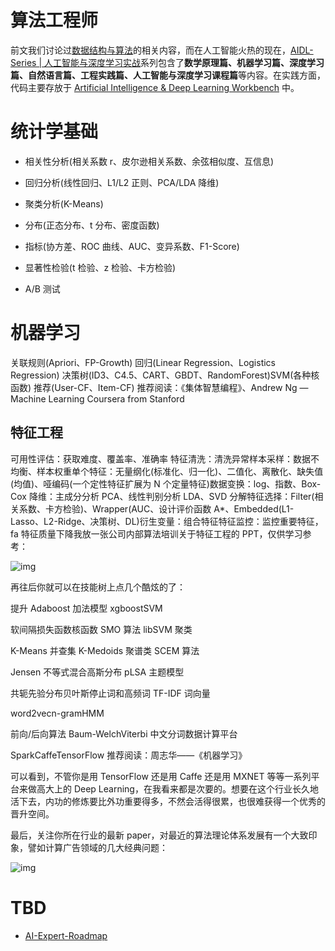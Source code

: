 # 算法工程师

前文我们讨论过[数据结构与算法](https://github.com/wx-chevalier/SoftwareEngineering-Series)的相关内容，而在人工智能火热的现在，[AIDL-Series | 人工智能与深度学习实战](https://github.com/wx-chevalier/AIDL-Series)系列包含了**数学原理篇、机器学习篇、深度学习篇、自然语言篇、工程实践篇、人工智能与深度学习课程篇**等内容。在实践方面，代码主要存放于 [Artificial Intelligence & Deep Learning Workbench](https://github.com/wx-chevalier/AIDL-Workbench) 中。

# 统计学基础

- 相关性分析(相关系数 r、皮尔逊相关系数、余弦相似度、互信息)

- 回归分析(线性回归、L1/L2 正则、PCA/LDA 降维)

- 聚类分析(K-Means)

- 分布(正态分布、t 分布、密度函数)

- 指标(协方差、ROC 曲线、AUC、变异系数、F1-Score)

- 显著性检验(t 检验、z 检验、卡方检验)

- A/B 测试

# 机器学习

关联规则(Apriori、FP-Growth)
回归(Linear Regression、Logistics Regression)
决策树(ID3、C4.5、CART、GBDT、RandomForest)SVM(各种核函数)
推荐(User-CF、Item-CF)
推荐阅读：《集体智慧编程》、Andrew Ng — Machine Learning Coursera from Stanford

## 特征工程

可用性评估：获取难度、覆盖率、准确率
特征清洗：清洗异常样本采样：数据不均衡、样本权重单个特征：无量纲化(标准化、归一化)、二值化、离散化、缺失值(均值)、哑编码(一个定性特征扩展为 N 个定量特征)数据变换：log、指数、Box-Cox 降维：主成分分析 PCA、线性判别分析 LDA、SVD 分解特征选择：Filter(相关系数、卡方检验)、Wrapper(AUC、设计评价函数 A\*、Embedded(L1-Lasso、L2-Ridge、决策树、DL)衍生变量：组合特征特征监控：监控重要特征，fa 特征质量下降我放一张公司内部算法培训关于特征工程的 PPT，仅供学习参考：

![img](https://pic4.zhimg.com/v2-0c488d35e35e491b354e293aec574277_b.png)

再往后你就可以在技能树上点几个酷炫的了：

提升 Adaboost 加法模型 xgboostSVM

软间隔损失函数核函数 SMO 算法 libSVM 聚类

K-Means 并查集 K-Medoids 聚谱类 SCEM 算法

Jensen 不等式混合高斯分布 pLSA 主题模型

共轭先验分布贝叶斯停止词和高频词 TF-IDF 词向量

word2vecn-gramHMM

前向/后向算法 Baum-WelchViterbi 中文分词数据计算平台

SparkCaffeTensorFlow 推荐阅读：周志华——《机器学习》

可以看到，不管你是用 TensorFlow 还是用 Caffe 还是用 MXNET 等等一系列平台来做高大上的 Deep Learning，在我看来都是次要的。想要在这个行业长久地活下去，内功的修炼要比外功重要得多，不然会活得很累，也很难获得一个优秀的晋升空间。

最后，关注你所在行业的最新 paper，对最近的算法理论体系发展有一个大致印象，譬如计算广告领域的几大经典问题：

![img](https://pic4.zhimg.com/v2-1c3851d3910d380f2e26d9030f101317_b.png)

# TBD

- [AI-Expert-Roadmap](https://github.com/AMAI-GmbH/AI-Expert-Roadmap)
